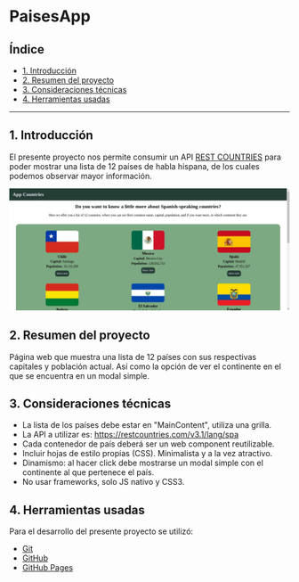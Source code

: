 # PaisesApp

## Índice

* [1. Introducción](#1-introducción)
* [2. Resumen del proyecto](#1-resumen-del-proyecto)
* [3. Consideraciones técnicas](#3-consideraciones-técnicas)
* [4. Herramientas usadas](#1-herramientas-usadas)

***

## 1. Introducción
El presente proyecto nos permite consumir un API [REST COUNTRIES](https://restcountries.com/) para poder mostrar una lista de 12 países de habla hispana, de los cuales podemos observar mayor información.

![img](./img/screen.jpg)

## 2. Resumen del proyecto
Página web que muestra una lista de 12 países con sus respectivas capitales y población actual.
Así como la opción de ver el continente en el que se encuentra en un modal simple.

## 3. Consideraciones técnicas
- La lista de los países debe estar en "MainContent", utiliza una grilla.
- La API a utilizar es: https://restcountries.com/v3.1/lang/spa
- Cada contenedor de país deberá ser un web component reutilizable.
- Incluir hojas de estilo propias (CSS). Minimalista y a la vez atractivo.
- Dinamismo: al hacer click debe mostrarse un modal simple con el continente al que pertenece el país.
- No usar frameworks, solo JS nativo y CSS3.

## 4. Herramientas usadas
Para el desarrollo del presente proyecto se utilizó:
* [Git](https://git-scm.com/)
* [GitHub](https://github.com/)
* [GitHub Pages](https://pages.github.com/)